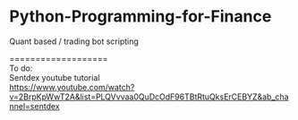 # Python-Programming-for-Finance
Quant based / trading bot scripting

===================<br>
To do:<br>
Sentdex youtube tutorial<br>
https://www.youtube.com/watch?v=2BrpKpWwT2A&list=PLQVvvaa0QuDcOdF96TBtRtuQksErCEBYZ&ab_channel=sentdex <br>
